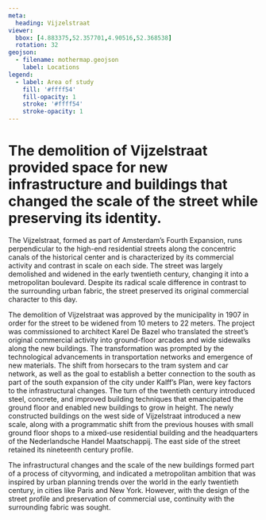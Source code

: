 ```yaml
---
meta:
  heading: Vijzelstraat
viewer:
  bbox: [4.883375,52.357701,4.90516,52.368538]
  rotation: 32
geojson:
  - filename: mothermap.geojson
    label: Locations
legend:
  - label: Area of study
    fill: '#ffff54'
    fill-opacity: 1
    stroke: '#ffff54'
    stroke-opacity: 1
---
```

# The demolition of Vijzelstraat provided space for new infrastructure and buildings that changed the scale of the street while preserving its identity.
The Vijzelstraat, formed as part of Amsterdam’s Fourth Expansion, runs perpendicular to the high-end residential streets along the concentric canals of the historical center and is characterized by its commercial activity and contrast in scale on each side. The street was largely demolished and widened in the early twentieth century, changing it into a metropolitan boulevard. Despite its radical scale difference in contrast to the surrounding urban fabric, the street preserved its original commercial character to this day.

The demolition of Vijzelstraat was approved by the municipality in 1907 in order for the street to be widened from 10 meters to 22 meters. The project was commissioned to architect Karel De Bazel who translated the street’s original commercial activity into ground-floor arcades and wide sidewalks along the new buildings. The transformation was prompted by the technological advancements in transportation networks and emergence of new materials. The shift from horsecars to the tram system and car network, as well as the goal to establish a better connection to the south as part of the south expansion of the city under Kalff’s Plan, were key factors to the infrastructural changes. The turn of the twentieth century introduced steel, concrete, and improved building techniques that emancipated the ground floor and enabled new buildings to grow in height. The newly constructed buildings on the west side of Vijzelstraat introduced a new scale, along with a programmatic shift from the previous houses with small ground floor shops to a mixed-use residential building and the headquarters of the Nederlandsche Handel Maatschappij. The east side of the street retained its nineteenth century profile. 

The infrastructural changes and the scale of the new buildings formed part of a process of cityvorming, and indicated a metropolitan ambition that was inspired by urban planning trends over the world in the early twentieth century, in cities like Paris and New York. However, with the design of the street profile and preservation of commercial use, continuity with the surrounding fabric was sought.
